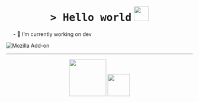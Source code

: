 <h1 align="center">
    <tt>> Hello world</tt>
    <img src="https://media.giphy.com/media/mGcNjsfWAjY5AEZNw6/giphy.gif" width=40 /> 
</h1>
  <img src="https://media4.giphy.com/media/U6GL20Vz7uX0Wtp46i/giphy.gif" width=15>
- 🔭 I’m currently working on dev

![Mozilla Add-on](https://img.shields.io/amo/stars/star?color=pink&label=Laura)

<hr>
<p align="center">
    <img src="https://media0.giphy.com/media/dZoAqciFF0GAPPBnZ2/giphy.gif" width=100>
    <img src="https://media3.giphy.com/media/Me7PBESMDoWyzSN9M9/giphy.gif" width=60>
</p>
